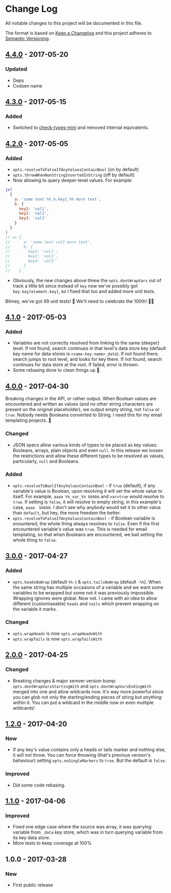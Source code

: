 # Change Log
All notable changes to this project will be documented in this file.

The format is based on [Keep a Changelog](http://keepachangelog.com/)
and this project adheres to [Semantic Versioning](http://semver.org/).

## [4.4.0] - 2017-05-20
### Updated
- Deps
- Codsen name

## [4.3.0] - 2017-05-15
### Added
- Switched to [check-types-mini](https://www.npmjs.com/package/check-types-mini) and removed internal equivalents.

## [4.2.0] - 2017-05-05
### Added
- `opts.resolveToFalseIfAnyValuesContainBool` (on by default)
- `opts.throwWhenNonStringInsertedInString` (off by default)
- Now allowing to query deeper-level values. For example:

```js
jv(
  {
    a: 'some text %%_b.key2_%% more text',
    b: {
      key1: 'val1',
      key2: 'val2',
      key3: 'val3'
    }
  }
)
// => {
//      a: 'some text val2 more text',
//      b: {
//        key1: 'val1',
//        key2: 'val2',
//        key3: 'val3'
//      }
//    }
```

- Obviously, the new changes above threw the `opts.dontWrapVars` out of track a little bit since instead of `key` now we've possibly got `key.key[element.key]`, so I fixed that too and added more unit tests.

Blimey, we've got 99 unit tests! 🍾 We'll need to celebrate the 100th! 🍻✨

## [4.1.0] - 2017-05-03

### Added
- Variables are not correctly resolved from linking to the same (deeper) level. If not found, search continues in that level's data store key (default key name for data stores is `<same-key-name>_data`). If not found there, search jumps to root level, and looks for key there. If not found, search continues for data store at the root. If failed, error is thrown.
- Some rebasing done to clean things up 🚿.

## [4.0.0] - 2017-04-30

Breaking changes in the API, or rather output. When Boolean values are encountered and written as values (and no other string characters are present on the original placeholder), we output empty string, not `false` or `true`. Nobody needs Booleans converted to String. I need this for my email templating projects. 🦄

### Changed
- JSON specs allow various kinds of types to be placed as key values: Booleans, arrays, plain objects and even `null`. In this release we loosen the restrictions and allow these different types to be resolved as values, particularly, `null` and Booleans.

### Added
- `opts.resolveToBoolIfAnyValuesContainBool` - if `true` (default), if any variable's value is Boolean, upon resolving it will set the whole value to itself. For example, `aaaa %%_var_%% bbbbb` and `var=true` would resolve to `true`. If setting is `false`, it will resolve to empty string, in this example's case, `aaaa  bbbbb`. I don't see why anybody would set it to other value than `default`, but hey, the more freedom the better.
- `opts.resolveToFalseIfAnyValuesContainBool` - if Boolean variable is enountered, the whole thing always resolves to `false`. Even if the first encountered variable's value was `true`. This is needed for email templating, so that when Booleans are encountered, we bail setting the whole thing to `false`.

## [3.0.0] - 2017-04-27
### Added
- `opts.headsNoWrap` (default `%%-`) & `opts.tailsNoWrap` (default `-%%`). When the same string has multiple occasions of a variable and we want some variables to be wrapped but some not it was previously impossible. Wrapping ignores were global. Now not. I came with an idea to allow different (customiseable) `heads` and `tails` which prevent wrapping on the variable it marks.
### Changed
- `opts.wrapHeads` is now `opts.wrapHeadsWith`
- `opts.wrapTails` is now `opts.wrapTailsWith`

## [2.0.0] - 2017-04-25
### Changed
- Breaking changes & major semver version bump: `opts.dontWrapVarsStartingWith` and `opts.dontWrapVarsEndingWith` merged into one and allow wildcards now. It's way more powerful since you can _glob_ not only the starting/ending pieces of string but _anything within it_. You can put a wildcard in the middle now or even multiple wildcards!

## [1.2.0] - 2017-04-20
### New
- If any key's value contains only a heads or tails marker and nothing else, it will not throw. You can force throwing (that's previous version's behaviour) setting `opts.noSingleMarkers` to `true`. But the default is `false`.
### Improved
- Did some code rebasing.

## [1.1.0] - 2017-04-06
### Improved
- Fixed one edge case where the source was array, it was querying variable from `_data` key store, which was in turn querying variable from its key data store.
- More tests to keep coverage at 100%

## 1.0.0 - 2017-03-28
### New
- First public release

[1.1.0]: https://github.com/codsen/json-variables/compare/v1.0.1...v1.1.0
[1.2.0]: https://github.com/codsen/json-variables/compare/v1.1.0...v1.2.0
[2.0.0]: https://github.com/codsen/json-variables/compare/v1.2.0...v2.0.0
[3.0.0]: https://github.com/codsen/json-variables/compare/v2.0.0...v3.0.0
[3.1.0]: https://github.com/codsen/json-variables/compare/v3.0.0...v3.1.0
[4.0.0]: https://github.com/codsen/json-variables/compare/v3.1.0...v4.0.0
[4.1.0]: https://github.com/codsen/json-variables/compare/v4.0.1...v4.1.0
[4.2.0]: https://github.com/codsen/json-variables/compare/v4.1.0...v4.2.0
[4.3.0]: https://github.com/codsen/json-variables/compare/v4.2.3...v4.3.0
[4.4.0]: https://github.com/codsen/json-variables/compare/v4.3.0...v4.4.0
